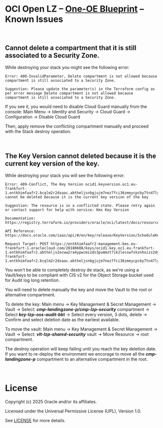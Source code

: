 # **OCI Open LZ &ndash; [One-OE Blueprint](#) &ndash; Known Issues**

&nbsp; 

## Cannot delete a compartment that it is still associated to a Security Zone.

While destroying your stack you might see the following error:

```
Error: 400-InvalidParameter, Delete compartment is not allowed because compartment is still associated to a Security Zone.

Suggestion: Please update the parameter(s) in the Terraform config as per error message Delete compartment is not allowed because compartment is still associated to a Security Zone.

```

If you see it, you would need to disable Cloud Guard manually from the console:
Main Menu -> Identity and Security -> Cloud Guard -> Configuration -> Disable Cloud Guard

Then, apply remove the conflicting compartment manually and proceed with the Stack destroy operation.

&nbsp; 

## The Key Version cannot deleted because it is the current key version of the key.

While destroying your stack you will see the following error:

```
Error: 409-Conflict, The Key Version ocid1.keyversion.oc1.eu-frankfurt-1.entkhimfaafr2.bcqlm2r2dxaac.abtheljsnbgjujm7nez7fci36zmeycpcby7tn47lyv3fixgyflla37k4scnq cannot be deleted because it is the current key version of the key

Suggestion: The resource is in a conflicted state. Please retry again or contact support for help with service: Kms Key Version

Documentation: https://registry.terraform.io/providers/oracle/oci/latest/docs/resources/kms_key_version

API Reference: https://docs.oracle.com/iaas/api/#/en/key/release/KeyVersion/ScheduleKeyVersionDeletion

Request Target: POST https://entkhimfaafr2-management.kms.eu-frankfurt-1.oraclecloud.com/20180608/keys/ocid1.key.oc1.eu-frankfurt-1.entkhimfaafr2.abtheljs2ocww2ra4ypwcmizds3pummzt7ik2lesswfskznhoizs2dyld4aq/keyVersions/ocid1.keyversion.oc1.eu-frankfurt-1.entkhimfaafr2.bcqlm2r2dxaac.abtheljsnbgjujm7nez7fci36zmeycpcby7tn47lyv3fixgyflla37k4scnq/actions/scheduleDeletion

```

You won't be able to completely destroy de stack, as we're using a Vault/keys to be compliant with CIS v2 for the Object Storage bucket used for Audit log long retention.

You will need to delete manually the key and move the Vault to the root or alternative compartment.

To delete the key:
Main menu -> Key Management & Secret Management -> Vault -> Select: ***cmp-landingzone-p/cmp-lzp-security*** compartment -> Select ***key-lzp-oss-audit-bkt*** -> Select every version, 3 dots, delete -> Confirm and select deletion date as the earliest available.

To move the vault:
Main menu -> Key Management & Secret Management -> Vault -> Select: ***vlt-lzp-shared-security*** vault -> Move Resource -> root compartment.

The destroy operation will keep failing until you reach the key deletion date. If you want to re-deploy the environment we encorage to move all the ***cmp-landingzone-p*** compartment to an alternative compartment in the root.

&nbsp; 

# License

Copyright (c) 2025 Oracle and/or its affiliates.

Licensed under the Universal Permissive License (UPL), Version 1.0.

See [LICENSE](/LICENSE.txt) for more details.


&nbsp; 
